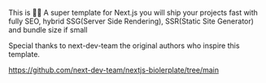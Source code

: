This is 🦸‍♀️ A super template for Next.js you will ship your projects fast with fully SEO, hybrid SSG(Server Side Rendering), SSR(Static Site Generator) and bundle size if small

Special thanks to next-dev-team the original authors who inspire this template.

https://github.com/next-dev-team/nextjs-biolerplate/tree/main
